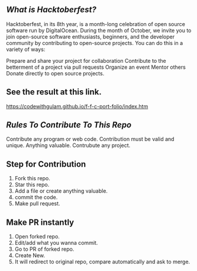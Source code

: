## *What is Hacktoberfest?*


Hacktoberfest, in its 8th year, is a month-long celebration of open source software run by DigitalOcean. During the month of October, we invite you to join open-source software enthusiasts, beginners, and the developer community by contributing to open-source projects. You can do this in a variety of ways:

Prepare and share your project for collaboration
Contribute to the betterment of a project via pull requests
Organize an event
Mentor others
Donate directly to open source projects.

## See the result at this link.

https://codewithgulam.github.io/f-f-c-port-folio/index.htm



## *Rules To Contribute To This Repo*


Contribute any program or web code.
Contribution must be valid and unique.
Anything valuable.
Contrubute any project.


## Step for Contribution


1. Fork this repo.
2. Star this repo.
3. Add a file or create anything valuable.
4. commit the code.
5. Make pull request.


## Make PR instantly 

1. Open forked repo.
2. Edit/add what you wanna commit.
3. Go to PR of forked repo.
4. Create New.
5. It will redirect to original repo, compare automatically and ask to merge.
